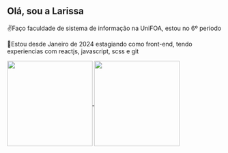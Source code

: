 ## Olá, sou a Larissa

<p>✌️Faço faculdade de sistema de informação na UniFOA, estou no 6º periodo</p>
<p>🏢Estou desde Janeiro de 2024 estagiando como front-end, tendo experiencias com reactjs, javascript, scss e git</p>

<a href="https://github.com/baeguk/convoychat">
  <img height=200 align="center" src="https://github-readme-stats.vercel.app/api/top-langs/?username=baeguk&layout=donut&theme=dracula" />
</a>
<a href="https://github.com/baeguk/baeguk/assets/102618834/97b23592-633a-4f15-bdeb-90e7a91bafab">
  <img height=200 align="center" src="https://github.com/baeguk/baeguk/assets/102618834/97b23592-633a-4f15-bdeb-90e7a91bafab" />
</a>


